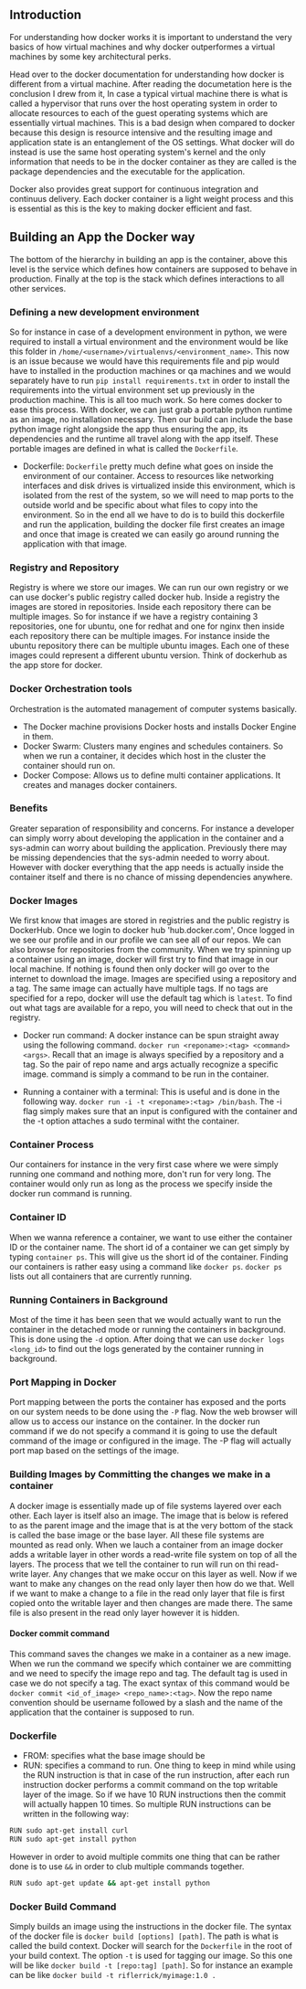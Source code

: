 ## Introduction
For understanding how docker works it is important to understand the very basics of how virtual machines and why docker outperformes a virtual machines by some key architectural perks. 

Head over to the docker documentation for understanding how docker is different from a virtual machine. After reading the documetation here is the conclusion I drew from it, In case a typical virtual machine there is what is called a hypervisor that runs over the host operating system in order to allocate resources to each of the guest operating systems which are essentially virtual machines. This is a bad design when compared to docker because this design is resource intensive and the resulting image and application state is an entanglement of the OS settings. What docker will do instead is use the same host operating system's kernel and the only information that needs to be in the docker container as they are called is the package dependencies and the executable for the application. 

Docker also provides great support for continuous integration and continuus delivery. Each docker container is a light weight process and this is essential as this is the key to making docker efficient and fast.

## Building an App the Docker way
The bottom of the hierarchy in building an app is the container, above this level is the service which defines how containers are supposed to behave in production. Finally at the top is the stack which defines interactions to all other services. 

### Defining a new development environment
So for instance in case of a development environment in python, we were required to install a virtual environment and the environment would be like this folder in `/home/<username>/virtualenvs/<environment_name>`. This now is an issue because we would have this requirements file and pip would have to installed in the production machines or qa machines and we would separately have to run `pip install requirements.txt` in order to install the requirements into the virtual environment set up previously in the production machine. This is all too much work. So here comes docker to ease this process. With docker, we can just grab a portable python runtime as an image, no installation necessary. Then our build can include the base python image right alongside the app thus ensuring the app, its dependencies and the runtime all travel along with the app itself. These portable images are defined in what is called the `Dockerfile`.

* Dockerfile: `Dockerfile` pretty much define what goes on inside the environment of our container. Access to resources like networking interfaces and disk drives is virtualized inside this environment, which is isolated from the rest of the system, so we will need to map ports to the outside world and be specific about what files to copy into the environment. So in the end all we have to do is to build this dockerfile and run the application, building the docker file first creates an image and once that image is created we can easily go around running the application with that image.

### Registry and Repository
Registry is where we store our images. We can run our own registry or we can use docker's public registry called docker hub. Inside a registry the images are stored in repositories. Inside each repository there can be multiple images. So for instance if we have a registry containing 3 repositories, one for ubuntu, one for redhat and one for nginx then inside each repository there can be multiple images. For instance inside the ubuntu repository there can be multiple ubuntu images. Each one of these images could represent a different ubuntu version. Think of dockerhub as the app store for docker. 

### Docker Orchestration tools
Orchestration is the automated management of computer systems basically. 
* The Docker machine provisions Docker hosts and installs Docker Engine in them. 
* Docker Swarm: Clusters many engines and schedules containers. So when we run a container, it decides which host in the cluster the container should run on.
* Docker Compose: Allows us to define multi container applications. It creates and manages docker containers. 

### Benefits
Greater separation of responsibility and concerns. For instance a developer can simply worry about developing the application in the container and a sys-admin can worry about building the application. Previously there may be missing dependencies that the sys-admin needed to worry about. However with docker everything that the app needs is actually inside the container itself and there is no chance of missing dependencies anywhere. 

### Docker Images
We first know that images are stored in registries and the public registry is DockerHub. Once we login to docker hub 'hub.docker.com', Once logged in we see our profile and in our profile we can see all of our repos. We can also browse for repositories from the community. When we try spinning up a container using an image, docker will first try to find that image in our local machine. If nothing is found then only docker will go over to the internet to download the image. Images are specified using a repository and a tag. The same image can actually have multiple tags. If no tags are specified for a repo, docker will use the default tag which is `latest`. To find out what tags are available for a repo, you will need to check that out in the registry. 

- Docker run command: A docker instance can be spun straight away using the following command. `docker run <reponame>:<tag> <command> <args>`. Recall that an image is always specified by a repository and a tag. So the pair of repo name and args actually recognize a specific image. command is simply a command to be run in the container.

- Running a container with a terminal: This is useful and is done in the following way. `docker run -i -t <reponame>:<tag> /bin/bash`. The -i flag simply makes sure that an input is configured with the container and the -t option attaches a sudo terminal witht the container. 

### Container Process
Our containers for instance in the very first case where we were simply running one command and nothing more, don't run for very long. The container would only run as long as the process we specify inside the docker run command is running. 

### Container ID
When we wanna reference a container, we want to use either the container ID or the container name. The short id of a container we can get simply by typing `container ps`. This will give us the short id of the container. Finding our containers is rather easy using a command like `docker ps`. `docker ps` lists out all containers that are currently running.

### Running Containers in Background
Most of the time it has been seen that we would actually want to run the container in the detached mode or running the containers in background. This is done using the `-d` option. After doing that we can use `docker logs <long_id>` to find out the logs generated by the container running in background.

### Port Mapping in Docker
Port mapping between the ports the container has exposed and the ports on our system needs to be done using the `-P` flag. Now the web browser will allow us to access our instance on the container. In the docker run command if we do not specify a command it is going to use the default command of the image or configured in the image. The -P flag will actually port map based on the settings of the image. 

### Building Images by Committing the changes we make in a container
A docker image is essentially made up of file systems layered over each other. Each layer is itself also an image. The image that is below is refered to as the parent image and the image that is at the very bottom of the stack is called the base image or the base layer. All these file systems are mounted as read only. When we lauch a container from an image docker adds a writable layer in other words a read-write file system on top of all the layers. The process that we tell the container to run will run on thi read-write layer. Any changes that we make occur on this layer as well. Now if we want to make any changes on the read only layer then how do we that. Well if we want to make a change to a file in the read only layer that file is first copied onto the writable layer and then changes are made there. The same file is also present in the read only layer however it is hidden. 

#### Docker commit command
This command saves the changes we make in a container as a new image. When we run the command we specify which container we are committing and we need to specify the image repo and tag. The default tag is used in case we do not specify a tag. The exact syntax of this command would be `docker commit <id_of_image> <repo_name>:<tag>`. Now the repo name convention should be username followed by a slash and the name of the application that the container is supposed to run. 

### Dockerfile
- FROM: specifies what the base image should be 
- RUN: specifies a command to run. One thing to keep in mind while using the RUN instruction is that in case of the run instruction, after each run instruction docker performs a commit command on the top writable layer of the image. So if we have 10 RUN instructions then the commit will actually happen 10 times. So multiple RUN instructions can be written in the following way:

```bash
RUN sudo apt-get install curl
RUN sudo apt-get install python
```

However in order to avoid multiple commits one thing that can be rather done is to use `&&` in order to club multiple commands together.

```bash
RUN sudo apt-get update && apt-get install python
```

### Docker Build Command 
Simply builds an image using the instructions in the docker file. The syntax of the docker file is `docker build [options] [path]`. The path is what is called the build context. Docker will search for the `Dockerfile` in the root of your build context. The option `-t` is used for tagging our image. So this one will be like `docker build -t [repo:tag] [path]`. So for instance an example can be like `docker build -t riflerrick/myimage:1.0 .`
